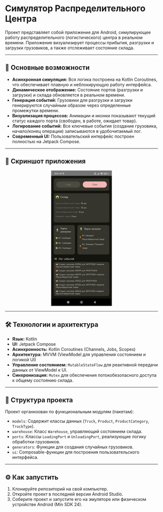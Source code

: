 # Симулятор Распределительного Центра

Проект представляет собой приложение для Android, симулирующее работу распределительного (логистического) центра в реальном времени. Приложение визуализирует процессы прибытия, разгрузки и загрузки грузовиков, а также отслеживает состояние склада.

---

## 🚀 Основные возможности

* **Асинхронная симуляция:** Вся логика построена на Kotlin Coroutines, что обеспечивает плавную и неблокирующую работу интерфейса.
* **Динамическое отображение:** Состояние портов (разгрузки и загрузки) и склада обновляется в реальном времени.
* **Генерация событий:** Грузовики для разгрузки и загрузки генерируются случайным образом через определенные промежутки времени.
* **Визуализация процессов:** Анимации и иконки показывают текущий статус каждого порта (свободен, в работе, ожидает товар).
* **Логирование событий:** Все ключевые события (создание грузовика, начало/конец операции) записываются в удобочитаемый лог.
* **Современный UI:** Пользовательский интерфейс построен полностью на Jetpack Compose.

---

## 📸 Скриншот приложения

<p align="center">
  <img src="screenshots/screenshot.jpg" alt="Скриншот симулятора" width="200">
</p>

---

## 🛠️ Технологии и архитектура

* **Язык:** Kotlin
* **UI:** Jetpack Compose
* **Асинхронность:** Kotlin Coroutines (Channels, Jobs, Scopes)
* **Архитектура:** MVVM (ViewModel для управления состоянием и логикой UI)
* **Управление состоянием:** `MutableStateFlow` для реактивной передачи данных от ViewModel к UI.
* **Синхронизация:** `Mutex` для обеспечения потокобезопасного доступа к общему состоянию склада.

---

## 📁 Структура проекта

Проект организован по функциональным модулям (пакетам):

* `models`: Содержит классы данных (`Truck`, `Product`, `ProductCategory`, `TruckType`).
* `warehouse`: Класс `Warehouse`, управляющий состоянием склада.
* `ports`: Классы `LoadingPort` и `UnloadingPort`, реализующие логику обработки грузовиков.
* `generators`: Функции для создания случайных грузовиков.
* `ui`: Composable-функции для построения пользовательского интерфейса.

---

## ⚙️ Как запустить

1.  Клонируйте репозиторий на свой компьютер.
2.  Откройте проект в последней версии Android Studio.
3.  Соберите проект и запустите его на эмуляторе или физическом устройстве Android (Min SDK 24).